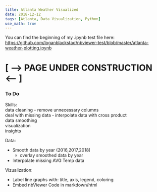 ```yaml
---
title: Atlanta Weather Visualized
date: 2018-12-12
tags: [Atlanta, Data Visualization, Python]
use_math: true
---
```


You can find the beginning of my .ipynb test file here:
https://github.com/loganblackstad/nbviewer-test/blob/master/atlanta-weather-plotting.ipynb


# [ -->  PAGE UNDER CONSTRUCTION  <-- ]

### To Do

Skills:  
data cleaning - remove unnecessary columns  
deal with missing data - interpolate data with cross product  
data smoothing  
visualization  
insights  


Data:  
* Smooth data by year (2016,2017,2018)  
  - overlay smoothed data by year  
* Interpolate missing AVG Temp data   


Vizualization:  
* Label line graphs with:  title, axis, legend, coloring  
* Embed nbViewer Code in markdown/html  


